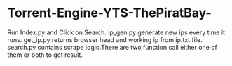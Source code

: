 # Torrent-Engine-YTS-ThePiratBay-

Run Index.py and Click on Search.
ip_gen.py generate new ips every time it runs.
get_ip.py returns browser head and working ip from ip.txt file.
search.py contains scrape logic.There are two function call either one of them or both to get result. 
